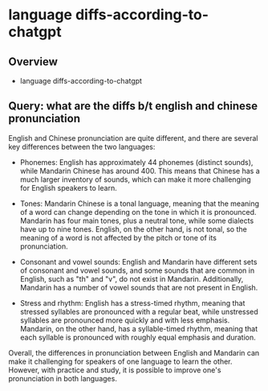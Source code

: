 # language diffs-according-to-chatgpt

<!---
##@ <beg-file_info>
##@ document_metadata:
##@   - caption: "diffs-according-to-chatgpt"
##@     dmid: "uu941sankruby1679802329xvf"
##@     vim:  tw=180
##@     date: created="2023-03-25T20:45:29"
##@     last: lastmod="2023-03-25T20:45:29"
##@     tags:       chatgpt
##@     people:
##@         - pple: people
##@     author:     created="author"
##@     lastupdate: "lastupdate"
##@     namespace:
##@         - nams: language/chinese
##@         - nams: language/english
##@     desc: |
##@         ## Overview
##@         * diffs-according-to-chatgpt
##@     seealso: |
##@         ## See also
##@         * capt="diffs-according-to-chatgpt" ;; href="wwhref" ;; tags="wwtags" ;; id="dmid://uu941sankruby1679802329xva"
##@     seeinstead: |
##@         * seeinstead
##@ <end-file_info>
--->

## Overview
* language diffs-according-to-chatgpt

## Query: what are the diffs b/t english and chinese pronunciation
<!--- id="dmid://uu359sledship1679802417xhmd" --->

English and Chinese pronunciation are quite different, and there are several key differences between the two languages:

* Phonemes: English has approximately 44 phonemes (distinct sounds), while Mandarin Chinese has around 400. This means that Chinese has a much larger inventory of sounds, which can make it more challenging for English speakers to learn.

* Tones: Mandarin Chinese is a tonal language, meaning that the meaning of a word can change depending on the tone in which it is pronounced. Mandarin has four main tones, plus a neutral tone, while some dialects have up to nine tones. English, on the other hand, is not tonal, so the meaning of a word is not affected by the pitch or tone of its pronunciation.

* Consonant and vowel sounds: English and Mandarin have different sets of consonant and vowel sounds, and some sounds that are common in English, such as "th" and "v", do not exist in Mandarin. Additionally, Mandarin has a number of vowel sounds that are not present in English.

* Stress and rhythm: English has a stress-timed rhythm, meaning that stressed syllables are pronounced with a regular beat, while unstressed syllables are pronounced more quickly and with less emphasis. Mandarin, on the other hand, has a syllable-timed rhythm, meaning that each syllable is pronounced with roughly equal emphasis and duration.

Overall, the differences in pronunciation between English and Mandarin can make it challenging for speakers of one language to learn the other. However, with practice and study, it is possible to improve one's pronunciation in both languages.

